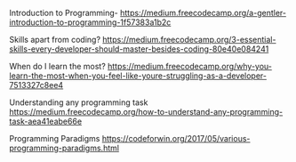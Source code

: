 Introduction to Programming-
https://medium.freecodecamp.org/a-gentler-introduction-to-programming-1f57383a1b2c

Skills apart from coding?
https://medium.freecodecamp.org/3-essential-skills-every-developer-should-master-besides-coding-80e40e084241

When do I learn the most? 
https://medium.freecodecamp.org/why-you-learn-the-most-when-you-feel-like-youre-struggling-as-a-developer-7513327c8ee4

Understanding any programming task 
https://medium.freecodecamp.org/how-to-understand-any-programming-task-aea41eabe66e

Programming Paradigms 
https://codeforwin.org/2017/05/various-programming-paradigms.html

